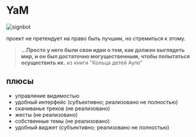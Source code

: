 # YaM

![signbot](https://i.imgur.com/TJK99nv.gif)

проект не претендует на право быть лучшим, но стремиться к этому.

> **...Просто у него были свои идеи о том, как должен выглядеть мир, и он был достаточно могущественным, чтобы попытаться осуществить их.**
> из книги "Кольца детей Ауле"

## плюсы
  - управление видимостью
  - удобный интерфейс (субъективно; реализовано не полностью)
  - скачиванье треков (не реализовано)
  - жесты (не реализовано)
  - собственные темы (не реализовано)
  - удобный виджет (субъективно; реализовано не полностью)